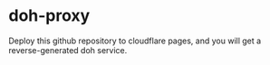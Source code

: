 # doh-proxy

Deploy this github repository to cloudflare pages, and you will get a reverse-generated doh service.
